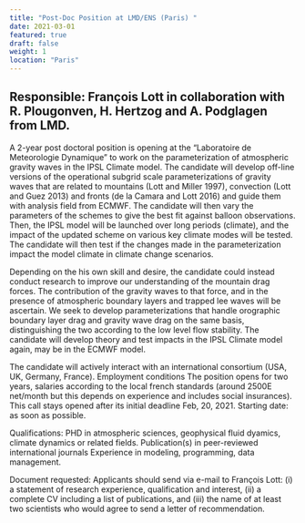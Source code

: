 ```yaml
---
title: "Post-Doc Position at LMD/ENS (Paris) "
date: 2021-03-01
featured: true
draft: false
weight: 1
location: "Paris"
---
```

## Responsible: François Lott in collaboration with R. Plougonven, H. Hertzog and A. Podglagen from LMD.

A 2-year post doctoral position is opening at the “Laboratoire de Meteorologie Dynamique” to work on the parameterization of atmospheric gravity waves in the IPSL Climate model. The candidate will develop off-line versions of the operational subgrid scale parameterizations of gravity waves that are related to mountains (Lott and Miller 1997), convection (Lott and Guez 2013) and fronts (de la Camara and Lott 2016) and guide them with analysis field from  ECMWF.  The candidate will then vary the parameters of the schemes to give the best fit against balloon observations. Then, the IPSL model will be launched over long periods (climate), and the impact of the updated scheme on various key climate modes will be tested. The candidate will then test if the changes made in the parameterization impact the model climate in climate change scenarios.

Depending on the his own skill and desire, the candidate could instead  conduct research to improve our understanding of the mountain drag forces.  The contribution of the gravity waves to that force, and in the presence of atmospheric boundary layers and trapped lee waves will be ascertain.  We seek to develop parameterizations that handle orographic boundary layer drag and gravity wave drag on the same basis, distinguishing the two according to the low level flow stability.  The candidate  will develop theory and test impacts in the IPSL Climate  model again, may be in the ECMWF model.

The candidate will actively interact with an international consortium (USA, UK, Germany, France).
Employment conditions
The position opens for two years, salaries according to the local french standards (around 2500E net/month but this depends on experience and includes social insurances). This call stays  opened after its initial deadline Feb, 20, 2021. Starting date: as soon as possible.

Qualifications:
PHD in atmospheric sciences, geophysical fluid dyamics, climate dynamics or related fields.
Publication(s) in peer-reviewed international journals
Experience in modeling, programming, data management.

Document requested:
Applicants should send via e-mail to François Lott: (i) a statement of research experience, qualification and interest, (ii) a complete CV including a list of publications, and (iii) the name of at least two scientists who would agree to send a letter of recommendation.

